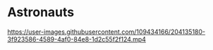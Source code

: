 # Astronauts



https://user-images.githubusercontent.com/109434166/204135180-3f923586-4589-4af0-84e8-1d2c55f2f124.mp4




